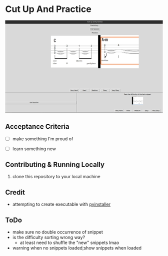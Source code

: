 # Cut Up And Practice

![Screenshot of Cut Up And Practice](/doc/img/project.png)

## Acceptance Criteria

- [ ] make something I'm proud of
- [ ] learn something new


## Contributing & Running Locally

1. clone this repository to your local machine


## Credit

- attempting to create executable with [pyinstaller](https://github.com/pyinstaller/pyinstaller/tree/5d7a0449ecea400eccbbb30d5fcef27d72f8f75d)


## ToDo

- make sure no double occurrence of snippet
- is the difficulty sorting wrong way?
	- at least need to shuffle the "new" snippets lmao
- warning when no snippets loaded;show snippets when loaded
